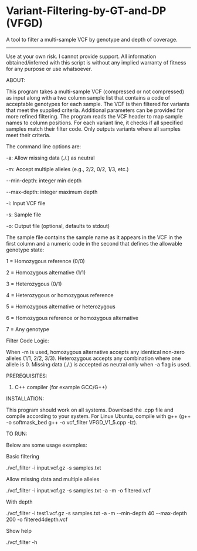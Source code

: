# Variant-Filtering-by-GT-and-DP (VFGD)
A tool to filter a multi-sample VCF by genotype and depth of coverage.
____________________________________________________________________________________________________

Use at your own risk. I cannot provide support. All information obtained/inferred with this script is without any implied warranty of fitness for any purpose or use whatsoever.

ABOUT: 

This program takes a multi-sample VCF (compressed or not compressed) as input along with a two column sample list that contains a code of acceptable genotypes for each sample.  The VCF is then filtered for variants that meet the supplied criteria. Additional parameters can be provided for more refined filtering. The program reads the VCF header to map sample names to column positions. For each variant line, it checks if all specified samples match their filter code. Only outputs variants where all samples meet their criteria.

The command line options are:

-a: Allow missing data (./.) as neutral

-m: Accept multiple alleles (e.g., 2/2, 0/2, 1/3, etc.)

--min-depth: integer min depth

--max-depth: integer maximum depth 

-i: Input VCF file

-s: Sample file

-o: Output file (optional, defaults to stdout)


The sample file contains the sample name as it appears in the VCF in the first column and a numeric code in the second that defines the allowable genotype state:

   1 = Homozygous reference (0/0)
   
   2 = Homozygous alternative (1/1)
   
   3 = Heterozygous (0/1)
   
   4 = Heterozygous or homozygous reference
   
   5 = Homozygous alternative or heterozygous
   
   6 = Homozygous reference or homozygous alternative
   
   7 = Any genotype  

Filter Code Logic:

When -m is used, homozygous alternative accepts any identical non-zero alleles (1/1, 2/2, 3/3).
Heterozygous accepts any combination where one allele is 0.
Missing data (./.) is accepted as neutral only when -a flag is used.


PREREQUISITES:

1. C++ compiler (for example GCC/G++)
   
INSTALLATION: 

This program should work on all systems. Download the .cpp file and compile according to your system. For Linux Ubuntu, compile with g++ (g++ -o softmask_bed g++ -o vcf_filter VFGD_V1_5.cpp -lz). 

TO RUN:

Below are some usage examples:  


Basic filtering

./vcf_filter -i input.vcf.gz -s samples.txt

Allow missing data and multiple alleles

./vcf_filter -i input.vcf.gz -s samples.txt -a -m -o filtered.vcf

With depth

./vcf_filter -i test1.vcf.gz -s samples.txt -a -m --min-depth 40 --max-depth 200 -o filtered4depth.vcf

Show help

./vcf_filter -h
